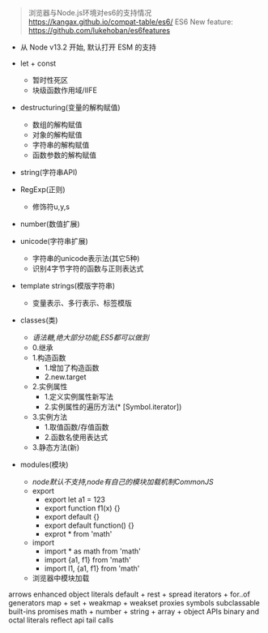 > 浏览器与Node.js环境对es6的支持情况 https://kangax.github.io/compat-table/es6/
> ES6 New feature: https://github.com/lukehoban/es6features
- 从 Node v13.2 开始, 默认打开 ESM 的支持

- let + const
  - 暂时性死区
  - 块级函数作用域/IIFE
- destructuring(变量的解构赋值)
  - 数组的解构赋值
  - 对象的解构赋值
  - 字符串的解构赋值
  - 函数参数的解构赋值
- string(字符串API)
- RegExp(正则)
  - 修饰符u,y,s
- number(数值扩展)
- unicode(字符串扩展)
  - 字符串的unicode表示法(其它5种)
  - 识别4字节字符的函数与正则表达式
- template strings(模版字符串)
  - 变量表示、多行表示、标签模版
- classes(类)
  - *语法糖,绝大部分功能,ES5都可以做到*
  - 0.继承
  - 1.构造函数
    - 1.增加了构造函数
    - 2.new.target
  - 2.实例属性
    - 1.定义实例属性新写法
    - 2.实例属性的遍历方法(* [Symbol.iterator])
  - 3.实例方法
    - 1.取值函数/存值函数
    - 2.函数名使用表达式
  - 3.静态方法(新)
- modules(模块)
  - *node默认不支持,node有自己的模块加载机制CommonJS*
  - export
    - export let a1 = 123
    - export function f1(x) {}
    - export default {}
    - export default function() {}
    - exprot * from 'math'
  - import
    - import * as math from 'math'
    - import {a1, f1} from 'math'
    - import l1, {a1, f1} from 'math'
  - 浏览器中模块加载


arrows
enhanced object literals
default + rest + spread
iterators + for..of
generators
map + set + weakmap + weakset
proxies
symbols
subclassable built-ins
promises
math + number + string + array + object APIs
binary and octal literals
reflect api
tail calls
